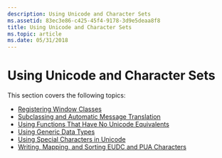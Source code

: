 ```yaml
---
description: Using Unicode and Character Sets
ms.assetid: 83ec3e86-c425-45f4-9178-3d9e5deaa8f8
title: Using Unicode and Character Sets
ms.topic: article
ms.date: 05/31/2018
---
```


# Using Unicode and Character Sets

This section covers the following topics:

-   [Registering Window Classes](registering-window-classes.md)
-   [Subclassing and Automatic Message Translation](subclassing-and-automatic-message-translation.md)
-   [Using Functions That Have No Unicode Equivalents](using-functions-that-have-no-unicode-equivalents.md)
-   [Using Generic Data Types](using-generic-data-types.md)
-   [Using Special Characters in Unicode](using-special-characters-in-unicode.md)
-   [Writing, Mapping, and Sorting EUDC and PUA Characters](writing-mapping-and-sorting-eudc-and-pua-characters.md)

 

 



